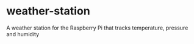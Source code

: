 # weather-station
A weather station for the Raspberry Pi that tracks temperature, pressure and humidity 
